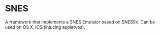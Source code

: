 # SNES

A framework that implements a SNES Emulator based on SNES9x. Can be used on OS X, iOS (inlucing appletvos).
